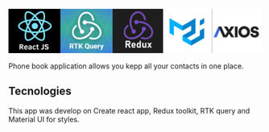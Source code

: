 ![Banner](./bannner-phone-book.jpg)

Phone book application allows you kepp all your contacts in one place.

## Tecnologies

This app was develop on Create react app, Redux toolkit, RTK query and Material UI for styles. 

